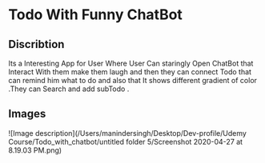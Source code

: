 # Todo With Funny ChatBot

## Discribtion
Its a Interesting App for User Where User Can staringly Open ChatBot that Interact With them make them laugh and then they can connect Todo that can remind him what to do and also that It shows different gradient of color .They can Search and add subTodo .

## Images 

![Image description](/Users/manindersingh/Desktop/Dev-profile/Udemy Course/Todo_with_chatbot/untitled folder 5/Screenshot 2020-04-27 at 8.19.03 PM.png)

